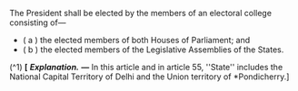 The President shall be elected by the members of an electoral college consisting of—

- ( a ) the elected members of both Houses of Parliament; and
- ( b ) the elected members of the Legislative Assemblies of the States.

(^1) **[** **_Explanation._** **—** In this article and in article 55, ''State'' includes the National Capital Territory of Delhi and the Union territory of *Pondicherry.]
